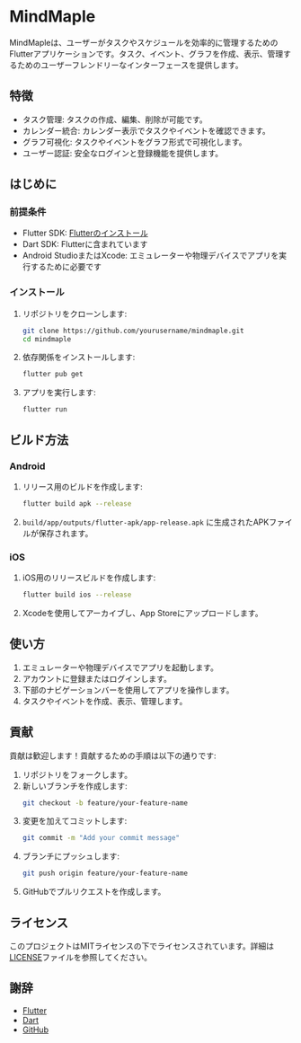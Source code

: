
# MindMaple

MindMapleは、ユーザーがタスクやスケジュールを効率的に管理するためのFlutterアプリケーションです。タスク、イベント、グラフを作成、表示、管理するためのユーザーフレンドリーなインターフェースを提供します。

## 特徴

- タスク管理: タスクの作成、編集、削除が可能です。
- カレンダー統合: カレンダー表示でタスクやイベントを確認できます。
- グラフ可視化: タスクやイベントをグラフ形式で可視化します。
- ユーザー認証: 安全なログインと登録機能を提供します。

## はじめに

### 前提条件

- Flutter SDK: [Flutterのインストール](https://flutter.dev/docs/get-started/install)
- Dart SDK: Flutterに含まれています
- Android StudioまたはXcode: エミュレーターや物理デバイスでアプリを実行するために必要です

### インストール

1. リポジトリをクローンします:
    ```bash
    git clone https://github.com/yourusername/mindmaple.git
    cd mindmaple
    ```

2. 依存関係をインストールします:
    ```bash
    flutter pub get
    ```

3. アプリを実行します:
    ```bash
    flutter run
    ```

## ビルド方法

### Android

1. リリース用のビルドを作成します:
    ```bash
    flutter build apk --release
    ```

2. `build/app/outputs/flutter-apk/app-release.apk` に生成されたAPKファイルが保存されます。

### iOS

1. iOS用のリリースビルドを作成します:
    ```bash
    flutter build ios --release
    ```

2. Xcodeを使用してアーカイブし、App Storeにアップロードします。

## 使い方

1. エミュレーターや物理デバイスでアプリを起動します。
2. アカウントに登録またはログインします。
3. 下部のナビゲーションバーを使用してアプリを操作します。
4. タスクやイベントを作成、表示、管理します。

## 貢献

貢献は歓迎します！貢献するための手順は以下の通りです:

1. リポジトリをフォークします。
2. 新しいブランチを作成します:
    ```bash
    git checkout -b feature/your-feature-name
    ```
3. 変更を加えてコミットします:
    ```bash
    git commit -m "Add your commit message"
    ```
4. ブランチにプッシュします:
    ```bash
    git push origin feature/your-feature-name
    ```
5. GitHubでプルリクエストを作成します。

## ライセンス

このプロジェクトはMITライセンスの下でライセンスされています。詳細は[LICENSE](LICENSE)ファイルを参照してください。

## 謝辞

- [Flutter](https://flutter.dev/)
- [Dart](https://dart.dev/)
- [GitHub](https://github.com/)

